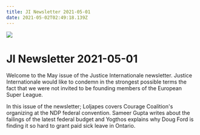 ```yaml
---
title: JI Newsletter 2021-05-01
date: 2021-05-02T02:49:18.139Z
---
```

![](/images/uploads/ji-logo-small.png)

# JI Newsletter 2021-05-01

Welcome to the May issue of the Justice Internationale newsletter. Justice Internationale would like to condemn in the strongest possible terms the fact that we were not invited to be founding members of the European Super League.

In this issue of the newsletter; Loljapes covers Courage Coalition's organizing at the NDP federal convention. Sameer Gupta writes about the failings of the latest federal budget and Yogthos explains why Doug Ford is finding it so hard to grant paid sick leave in Ontario. 
